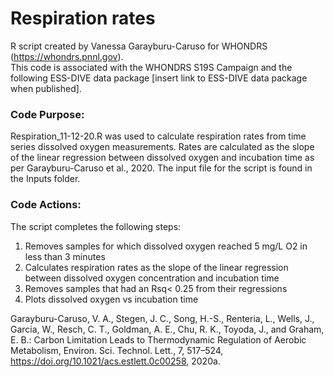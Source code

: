 # Respiration rates
  
R script created by Vanessa Garayburu-Caruso for WHONDRS (https://whondrs.pnnl.gov).  
This code is associated with the WHONDRS S19S Campaign and the following ESS-DIVE data package [insert link to ESS-DIVE data package when published].  
  
### Code Purpose:
Respiration_11-12-20.R was used to calculate respiration rates from time series dissolved oxygen measurements. Rates are calculated as the slope of the linear regression between dissolved oxygen and incubation time as per Garayburu-Caruso et al., 2020. 
The input file for the script is found in the Inputs folder.  
  
### Code Actions:
The script completes the following steps:   

1. Removes samples for which dissolved oxygen reached 5 mg/L O2 in less than 3 minutes
2. Calculates respiration rates as the slope of the linear regression between dissolved oxygen concentration and incubation time
3. Removes samples that had an Rsq< 0.25 from their regressions
4. Plots dissolved oxygen vs incubation time


Garayburu-Caruso, V. A., Stegen, J. C., Song, H.-S., Renteria, L., Wells, J., Garcia, W., Resch, C. T., Goldman, A. E., Chu, R. K., Toyoda, J., and Graham, E. B.: Carbon Limitation Leads to Thermodynamic Regulation of Aerobic Metabolism, Environ. Sci. Technol. Lett., 7, 517–524, https://doi.org/10.1021/acs.estlett.0c00258, 2020a.
